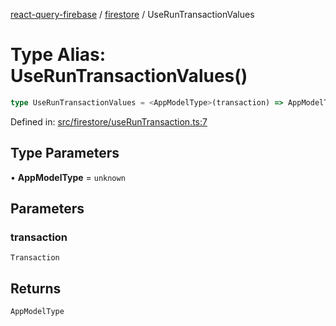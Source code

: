 [react-query-firebase](../../modules.md) / [firestore](../index.md) / UseRunTransactionValues

# Type Alias: UseRunTransactionValues()

```ts
type UseRunTransactionValues = <AppModelType>(transaction) => AppModelType;
```

Defined in: [src/firestore/useRunTransaction.ts:7](https://github.com/vpishuk/react-query-firebase/blob/7fbf9b6c8d5aecd24bcbf362edabf19ee5b1c72c/src/firestore/useRunTransaction.ts#L7)

## Type Parameters

• **AppModelType** = `unknown`

## Parameters

### transaction

`Transaction`

## Returns

`AppModelType`
